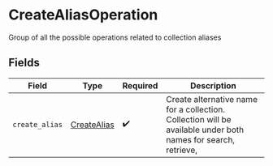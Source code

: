 # CreateAliasOperation

Group of all the possible operations related to collection aliases


## Fields

| Field                                                                                                         | Type                                                                                                          | Required                                                                                                      | Description                                                                                                   |
| ------------------------------------------------------------------------------------------------------------- | ------------------------------------------------------------------------------------------------------------- | ------------------------------------------------------------------------------------------------------------- | ------------------------------------------------------------------------------------------------------------- |
| `create_alias`                                                                                                | [CreateAlias](../../models/shared/createalias.md)                                                             | :heavy_check_mark:                                                                                            | Create alternative name for a collection. Collection will be available under both names for search, retrieve, |